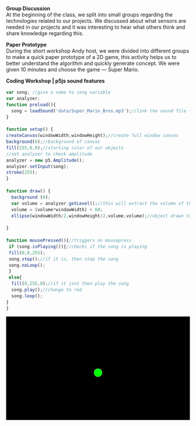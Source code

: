 **Group Discussion**<br/>
At the beginning of the class, we split into small groups regarding the technologies related to our projects. We discussed about what sensors are needed in our projects and it was interesting to hear what others think and share knowledge regarding this. 

**Paper Prototype**<br/>
During the short workshop Andy host, we were divided into different groups to make a quick paper prototype of a 2D game, this activity helps us to better understand the algorithm and quickly generate concept. We were given 10 minutes and choose the game — Super Mario. 

**Coding Workshop | p5js sound features**<br/>
``` javascript
var song; //give a name to song variable
var analyzer;
function preload(){
  song = loadSound('data/Super_Mario_Bros.mp3');//link the sound file to our song variable
}

function setup() {
createCanvas(windowWidth,windowHeight);//create full window canvas 
background(0);//background of canvas
fill(255,0,0);//starting color of our objects 
//set analyzer to check amplitude
analyzer = new p5.Amplitude();
analyzer.setInput(song);
stroke(255);
}

function draw() {
  background (0);
  var volume = analyzer.getLevel();//this will extract the volume of the song 
  volume = (volume*windowWidth) + 60;
  ellipse(windowWidth/2,windowHeight/2,volume,volume);//object drawn to screen

}

function mousePressed(){//triggers on mousepress
 if (song.isPlaying()){//checks if the song is playing
 fill(0,0,255);
 song.stop();//if it is, then stop the song
 song.noLoop();
 }
 else{
  fill(0,255,0);//if it isnt then play the song
  song.play();//change to red
  song.loop();
} 
}
```
<img src = "images/soundtest.gif">
